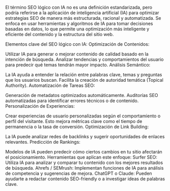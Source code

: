 El término SEO lógico con IA no es una definición estandarizada, pero podría referirse a la aplicación de inteligencia artificial (IA) para optimizar estrategias SEO de manera más estructurada, racional y automatizada. Se enfoca en usar herramientas y algoritmos de IA para tomar decisiones basadas en datos, lo que permite una optimización más inteligente y eficiente del contenido y la estructura del sitio web.

Elementos clave del SEO lógico con IA:
Optimización de Contenidos:

Utilizar IA para generar o mejorar contenido de calidad basado en la intención de búsqueda.
Analizar tendencias y comportamientos del usuario para predecir qué temas tendrán mayor impacto.
Análisis Semántico:

La IA ayuda a entender la relación entre palabras clave, temas y preguntas que los usuarios buscan.
Facilita la creación de autoridad temática (Topical Authority).
Automatización de Tareas SEO:

Generación de metadatos optimizados automáticamente.
Auditorías SEO automatizadas para identificar errores técnicos o de contenido.
Personalización de Experiencias:

Crear experiencias de usuario personalizadas según el comportamiento o perfil del visitante.
Esto mejora métricas clave como el tiempo de permanencia o la tasa de conversión.
Optimización de Link Building:

La IA puede analizar redes de backlinks y sugerir oportunidades de enlaces relevantes.
Predicción de Rankings:

Modelos de IA pueden predecir cómo ciertos cambios en tu sitio afectarán el posicionamiento.
Herramientas que aplican este enfoque:
Surfer SEO: Utiliza IA para analizar y comparar tu contenido con los mejores resultados de búsqueda.
Ahrefs / SEMrush: Implementan funciones de IA para análisis de competencia y sugerencias de mejora.
ChatGPT o Claude: Pueden ayudarte a redactar contenido SEO-friendly o a investigar ideas de palabras clave.
